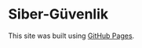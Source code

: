 # Siber-Güvenlik
This site was built using [GitHub Pages](https://github.com/LuNiZz/personal-security-checklist).
